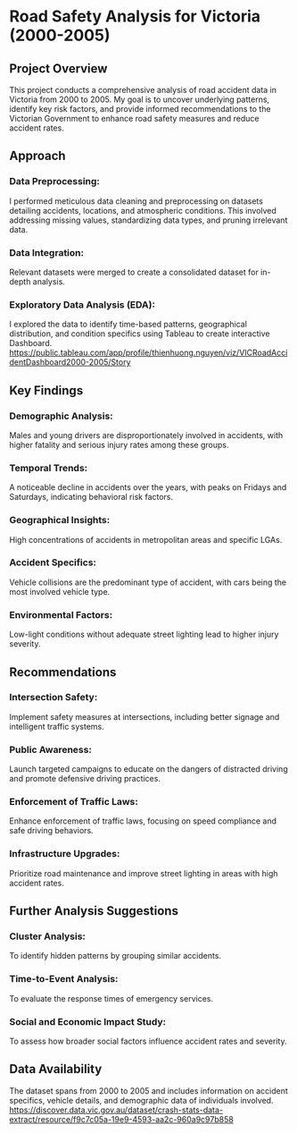 # Road Safety Analysis for Victoria (2000-2005)

## Project Overview
This project conducts a comprehensive analysis of road accident data in Victoria from 2000 to 2005. My goal is to uncover underlying patterns, identify key risk factors, and provide informed recommendations to the Victorian Government to enhance road safety measures and reduce accident rates.

## Approach
### Data Preprocessing: 
I performed meticulous data cleaning and preprocessing on datasets detailing accidents, locations, and atmospheric conditions. This involved addressing missing values, standardizing data types, and pruning irrelevant data.
### Data Integration: 
Relevant datasets were merged to create a consolidated dataset for in-depth analysis.
### Exploratory Data Analysis (EDA): 
I explored the data to identify time-based patterns, geographical distribution, and condition specifics using Tableau to create interactive Dashboard. https://public.tableau.com/app/profile/thienhuong.nguyen/viz/VICRoadAccidentDashboard2000-2005/Story 

## Key Findings
### Demographic Analysis:
Males and young drivers are disproportionately involved in accidents, with higher fatality and serious injury rates among these groups.
### Temporal Trends: 
A noticeable decline in accidents over the years, with peaks on Fridays and Saturdays, indicating behavioral risk factors.
### Geographical Insights: 
High concentrations of accidents in metropolitan areas and specific LGAs.
### Accident Specifics: 
Vehicle collisions are the predominant type of accident, with cars being the most involved vehicle type.
### Environmental Factors: 
Low-light conditions without adequate street lighting lead to higher injury severity.

## Recommendations
### Intersection Safety: 
Implement safety measures at intersections, including better signage and intelligent traffic systems.
### Public Awareness: 
Launch targeted campaigns to educate on the dangers of distracted driving and promote defensive driving practices.
### Enforcement of Traffic Laws: 
Enhance enforcement of traffic laws, focusing on speed compliance and safe driving behaviors.
### Infrastructure Upgrades: 
Prioritize road maintenance and improve street lighting in areas with high accident rates.

## Further Analysis Suggestions
### Cluster Analysis: 
To identify hidden patterns by grouping similar accidents.
### Time-to-Event Analysis: 
To evaluate the response times of emergency services.
### Social and Economic Impact Study:
To assess how broader social factors influence accident rates and severity.

## Data Availability
The dataset spans from 2000 to 2005 and includes information on accident specifics, vehicle details, and demographic data of individuals involved.
https://discover.data.vic.gov.au/dataset/crash-stats-data-extract/resource/f9c7c05a-19e9-4593-aa2c-960a9c97b858 
